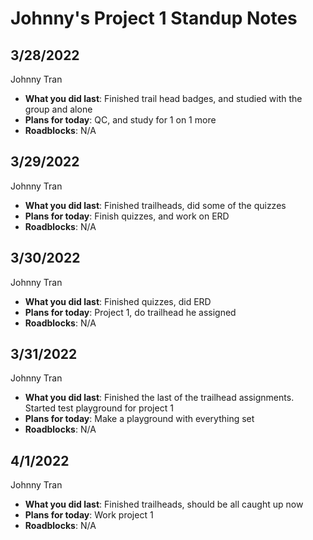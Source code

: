 # Johnny's Project 1 Standup Notes

## 3/28/2022
Johnny Tran
* **What you did last**: Finished trail head badges, and studied with the group and alone
* **Plans for today**: QC, and study for 1 on 1 more
* **Roadblocks**: N/A

## 3/29/2022
Johnny Tran
* **What you did last**: Finished trailheads, did some of the quizzes
* **Plans for today**: Finish quizzes, and work on ERD
* **Roadblocks**: N/A

## 3/30/2022
Johnny Tran
* **What you did last**: Finished quizzes, did ERD
* **Plans for today**: Project 1, do trailhead he assigned
* **Roadblocks**: N/A

## 3/31/2022
Johnny Tran
* **What you did last**: Finished the last of the trailhead assignments. Started test playground for project 1
* **Plans for today**: Make a playground with everything set
* **Roadblocks**: N/A

## 4/1/2022
Johnny Tran
* **What you did last**: Finished trailheads, should be all caught up now
* **Plans for today**: Work project 1
* **Roadblocks**: N/A
